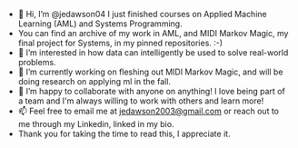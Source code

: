 - 👋 Hi, I’m @jedawson04 I just finished courses on Applied Machine Learning (AML) and Systems Programming.
- You can find an archive of my work in AML, and MIDI Markov Magic, my final project for Systems, in my pinned repositories. :-)
- 👀 I’m interested in how data can intelligently be used to solve real-world problems.
- 🌱 I’m currently working on fleshing out MIDI Markov Magic, and will be doing research on applying ml in the fall.
- 💞️ I’m happy to collaborate with anyone on anything! I love being part of a team and I'm always willing to work with others and learn more!
- 📫 Feel free to email me at jedawson2003@gmail.com or reach out to me through my Linkedin, linked in my bio.
- Thank you for taking the time to read this, I appreciate it.

<!---
jedawson04/jedawson04 is a ✨ special ✨ repository because its `README.md` (this file) appears on your GitHub profile.
You can click the Preview link to take a look at your changes.
--->
